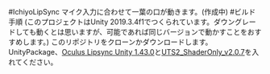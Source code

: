 #IchiyoLipSync
マイク入力に合わせて一葉の口が動きます。(作成中)
#ビルド手順
(このプロジェクトはUnity 2019.3.4f1でつくられています。ダウングレードしても動くとは思いますが、可能であれば同じバージョンで動かすことをおすすめします。)
このリポジトリをクローンかダウンロードします。
UnityPackage、[Oculus Lipsync Unity 1.43.0](https://developer.oculus.com/downloads/package/oculus-lipsync-unity/1.43.0/)と[UTS2_ShaderOnly_v2.0.7](https://github.com/unity3d-jp/UnityChanToonShaderVer2_Project/blob/master/UTS2_ShaderOnly_v2.0.7_Release.unitypackage)を入れてください。